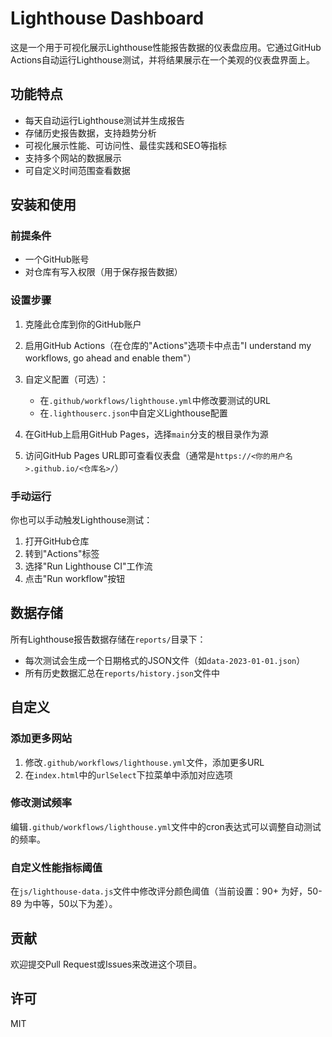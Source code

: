 # Lighthouse Dashboard

这是一个用于可视化展示Lighthouse性能报告数据的仪表盘应用。它通过GitHub Actions自动运行Lighthouse测试，并将结果展示在一个美观的仪表盘界面上。

## 功能特点

- 每天自动运行Lighthouse测试并生成报告
- 存储历史报告数据，支持趋势分析
- 可视化展示性能、可访问性、最佳实践和SEO等指标
- 支持多个网站的数据展示
- 可自定义时间范围查看数据

## 安装和使用

### 前提条件

- 一个GitHub账号
- 对仓库有写入权限（用于保存报告数据）

### 设置步骤

1. 克隆此仓库到你的GitHub账户

2. 启用GitHub Actions（在仓库的"Actions"选项卡中点击"I understand my workflows, go ahead and enable them"）

3. 自定义配置（可选）：
   - 在`.github/workflows/lighthouse.yml`中修改要测试的URL
   - 在`.lighthouserc.json`中自定义Lighthouse配置

4. 在GitHub上启用GitHub Pages，选择`main`分支的根目录作为源

5. 访问GitHub Pages URL即可查看仪表盘（通常是`https://<你的用户名>.github.io/<仓库名>/`）

### 手动运行

你也可以手动触发Lighthouse测试：
1. 打开GitHub仓库
2. 转到"Actions"标签
3. 选择"Run Lighthouse CI"工作流
4. 点击"Run workflow"按钮

## 数据存储

所有Lighthouse报告数据存储在`reports/`目录下：
- 每次测试会生成一个日期格式的JSON文件（如`data-2023-01-01.json`）
- 所有历史数据汇总在`reports/history.json`文件中

## 自定义

### 添加更多网站

1. 修改`.github/workflows/lighthouse.yml`文件，添加更多URL
2. 在`index.html`中的`urlSelect`下拉菜单中添加对应选项

### 修改测试频率

编辑`.github/workflows/lighthouse.yml`文件中的cron表达式可以调整自动测试的频率。

### 自定义性能指标阈值

在`js/lighthouse-data.js`文件中修改评分颜色阈值（当前设置：90+ 为好，50-89 为中等，50以下为差）。

## 贡献

欢迎提交Pull Request或Issues来改进这个项目。

## 许可

MIT